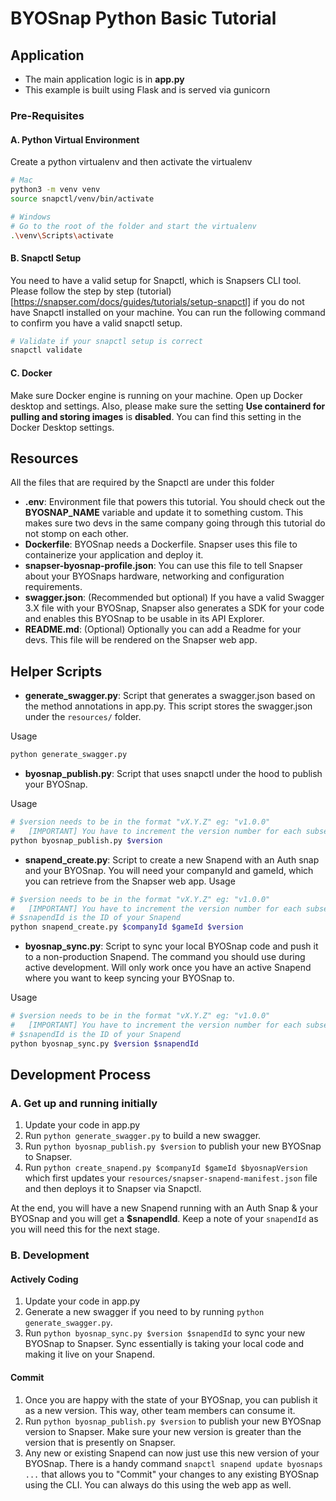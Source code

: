 # BYOSnap Python Basic Tutorial

## Application
- The main application logic is in **app.py**
- This example is built using Flask and is served via gunicorn

### Pre-Requisites

#### A. Python Virtual Environment
Create a python virtualenv and then activate the virtualenv
```bash
# Mac
python3 -m venv venv
source snapctl/venv/bin/activate
```
```bash
# Windows
# Go to the root of the folder and start the virtualenv
.\venv\Scripts\activate
```

#### B. Snapctl Setup
You need to have a valid setup for Snapctl, which is Snapsers CLI tool. Please follow the step by step (tutorial)[https://snapser.com/docs/guides/tutorials/setup-snapctl] if you do not have Snapctl installed on your machine. You can run the following command to confirm you have a valid snapctl setup.

```bash
# Validate if your snapctl setup is correct
snapctl validate
```

#### C. Docker
Make sure Docker engine is running on your machine. Open up Docker desktop and settings. Also, please make sure the setting **Use containerd for pulling and storing images** is **disabled**. You can find this setting in the Docker Desktop settings.

## Resources
All the files that are required by the Snapctl are under this folder
- **.env**: Environment file that powers this tutorial. You should check out the **BYOSNAP_NAME** variable and update it to something custom. This makes sure two devs in the same company going through this tutorial do not stomp on each other.
- **Dockerfile**: BYOSnap needs a Dockerfile. Snapser uses this file to containerize your application and deploy it.
- **snapser-byosnap-profile.json**: You can use this file to tell Snapser about your BYOSnaps hardware, networking and configuration requirements.
- **swagger.json**: (Recommended but optional) If you have a valid Swagger 3.X file with your BYOSnap, Snapser also
  generates a SDK for your code and enables this BYOSnap to be usable in its API Explorer.
- **README.md**: (Optional) Optionally you can add a Readme for your devs. This file will be rendered on the Snapser web app.


## Helper Scripts
- **generate_swagger.py**: Script that generates a swagger.json based on the method annotations in app.py. This script stores the swagger.json under the `resources/` folder.

Usage
```bash
python generate_swagger.py
```

- **byosnap_publish.py**: Script that uses snapctl under the hood to publish your BYOSnap.

Usage
```bash
# $version needs to be in the format "vX.Y.Z" eg: "v1.0.0"
#   [IMPORTANT] You have to increment the version number for each subsequent publish
python byosnap_publish.py $version
```

- **snapend_create.py**: Script to create a new Snapend with an Auth snap and your BYOSnap. You will need your companyId and gameId, which you can retrieve from the Snapser web app.
Usage
```bash
# $version needs to be in the format "vX.Y.Z" eg: "v1.0.0"
#   [IMPORTANT] You have to increment the version number for each subsequent publish
# $snapendId is the ID of your Snapend
python snapend_create.py $companyId $gameId $version
```

- **byosnap_sync.py**: Script to sync your local BYOSnap code and push it to a non-production Snapend. The command you should use during active development. Will only work once you have an active Snapend where you want to keep syncing your BYOSnap to.

Usage
```bash
# $version needs to be in the format "vX.Y.Z" eg: "v1.0.0"
#   [IMPORTANT] You have to increment the version number for each subsequent publish
# $snapendId is the ID of your Snapend
python byosnap_sync.py $version $snapendId
```


## Development Process
### A. Get up and running initially
1. Update your code in app.py
2. Run `python generate_swagger.py` to build a new swagger.
3. Run `python byosnap_publish.py $version` to publish your new BYOSnap to Snapser.
4. Run `python create_snapend.py $companyId $gameId $byosnapVersion` which first updates your `resources/snapser-snapend-manifest.json` file and then deploys it to Snapser via Snapctl.

At the end, you will have a new Snapend running with an Auth Snap & your BYOSnap and you will
get a **$snapendId**. Keep a note of your `snapendId` as you will need this for the next stage.


### B. Development
#### Actively Coding
1. Update your code in app.py
2. Generate a new swagger if you need to by running `python generate_swagger.py`.
3. Run `python byosnap_sync.py $version $snapendId` to sync your new BYOSnap to Snapser. Sync essentially is taking your local code and making it live on your Snapend.

#### Commit
1. Once you are happy with the state of your BYOSnap, you can publish it as a new version. This way, other team members can consume it.
2. Run `python byosnap_publish.py $version` to publish your new BYOSnap version to Snapser. Make sure your new version is greater than the version that is presently on Snapser.
3. Any new or existing Snapend can now just use this new version of your BYOSnap. There is a handy command `snapctl snapend update byosnaps ...` that allows you to "Commit" your changes to any existing BYOSnap using the CLI. You can always do this using the web app as well.
